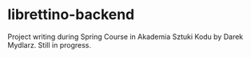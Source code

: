 # librettino-backend

Project writing during Spring Course in Akademia Sztuki Kodu by Darek Mydlarz. 
Still in progress.
